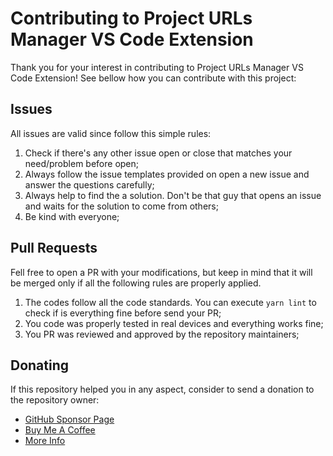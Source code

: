 # Contributing to Project URLs Manager VS Code Extension

Thank you for your interest in contributing to Project URLs Manager VS Code Extension! See bellow how you can contribute with this project:

## Issues

All issues are valid since follow this simple rules:

1) Check if there's any other issue open or close that matches your need/problem before open;
2) Always follow the issue templates provided on open a new issue and answer the questions carefully;
3) Always help to find the a solution. Don't be that guy that opens an issue and waits for the solution to come from others;
4) Be kind with everyone;

## Pull Requests

Fell free to open a PR with your modifications, but keep in mind that it will be merged only if all the following rules are properly applied.

1) The codes follow all the code standards. You can execute `yarn lint` to check if is everything fine before send your PR;
2) You code was properly tested in real devices and everything works fine;
3) You PR was reviewed and approved by the repository maintainers;

## Donating

If this repository helped you in any aspect, consider to send a donation to the repository owner:

* [GitHub Sponsor Page](https://github.com/sponsors/leandrosimoes)
* [Buy Me A Coffee](https://www.buymeacoffee.com/leandrosimoes)
* [More Info](https://lesimoes.dev)